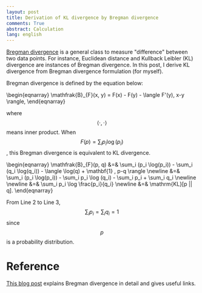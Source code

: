 ```yaml
---
layout: post
title: Derivation of KL divergence by Bregman divergence
comments: True
abstract: Calculation
lang: english
---
```


[Bregman divergence](https://en.wikipedia.org/wiki/Bregman_divergence) is a general class to measure "difference" between two data points.
For instance, Euclidean distance and Kullback Leibler (KL) divergence are instances of Bregman divergence.
In this post, I derive KL divergence from Bregman divergence formulation (for myself).

Bregman divergence is defined by the equation below:

\begin{eqnarray}
    \mathfrak{B}_{F}(x, y) = F(x) - F(y) - \langle F'(y), x-y \rangle,
\end{eqnarray}

where $$\langle \cdot, \cdot \rangle$$ means inner product. When $$F(p) = \sum_i p_i \log(p_i)$$, this Bregman divergence is equivalent to KL divergence.

\begin{eqnarray}
\mathfrak{B}_{F}(p, q) &=& \sum_i (p_i \log(p_i))
                      - \sum_i (q_i \log(q_i))
                      - \langle  \log(q) + \mathbf{1} ,  p-q \rangle \newline
                  &=& \sum_i (p_i \log(p_i))
                      - \sum_i p_i \log (q_i) - \sum_i p_i + \sum_i q_i \newline \newline
                  &=& \sum_i p_i \log \frac{p_i}{q_i} \newline
                  &=& \mathrm{KL}[p || q].
\end{eqnarray}

From Line 2 to Line 3, $$\sum_i p_i = \sum_i q_i = 1$$ since $$p$$ is a probability distribution.

# Reference

[This blog post](http://mark.reid.name/blog/meet-the-bregman-divergences.html) explains Bregman divergence in detail and gives useful links.
